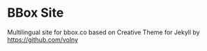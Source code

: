 # BBox Site

Multilingual site for bbox.co based on Creative Theme for Jekyll by https://github.com/volny